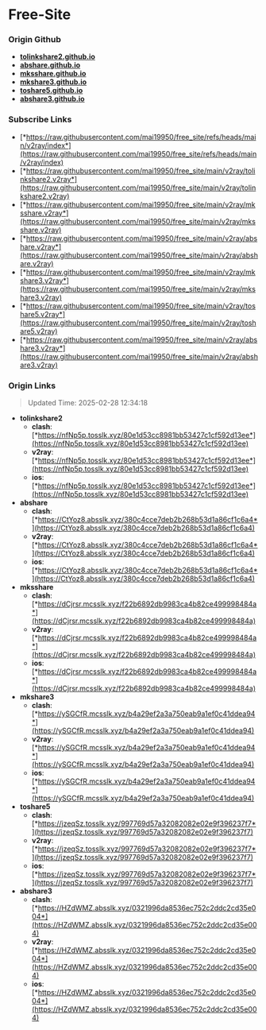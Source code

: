 # Free-Site

### Origin Github

- [**tolinkshare2.github.io**](https://github.com/tolinkshare2/tolinkshare2.github.io)
- [**abshare.github.io**](https://github.com/abshare/abshare.github.io)
- [**mksshare.github.io**](https://github.com/mksshare/mksshare.github.io)
- [**mkshare3.github.io**](https://github.com/mkshare3/mkshare3.github.io)
- [**toshare5.github.io**](https://github.com/toshare5/toshare5.github.io)
- [**abshare3.github.io**](https://github.com/abshare3/abshare3.github.io)

### Subscribe Links

- [*https://raw.githubusercontent.com/mai19950/free_site/refs/heads/main/v2ray/index*](https://raw.githubusercontent.com/mai19950/free_site/refs/heads/main/v2ray/index)
- [*https://raw.githubusercontent.com/mai19950/free_site/main/v2ray/tolinkshare2.v2ray*](https://raw.githubusercontent.com/mai19950/free_site/main/v2ray/tolinkshare2.v2ray)
- [*https://raw.githubusercontent.com/mai19950/free_site/main/v2ray/mksshare.v2ray*](https://raw.githubusercontent.com/mai19950/free_site/main/v2ray/mksshare.v2ray)
- [*https://raw.githubusercontent.com/mai19950/free_site/main/v2ray/abshare.v2ray*](https://raw.githubusercontent.com/mai19950/free_site/main/v2ray/abshare.v2ray)
- [*https://raw.githubusercontent.com/mai19950/free_site/main/v2ray/mkshare3.v2ray*](https://raw.githubusercontent.com/mai19950/free_site/main/v2ray/mkshare3.v2ray)
- [*https://raw.githubusercontent.com/mai19950/free_site/main/v2ray/toshare5.v2ray*](https://raw.githubusercontent.com/mai19950/free_site/main/v2ray/toshare5.v2ray)
- [*https://raw.githubusercontent.com/mai19950/free_site/main/v2ray/abshare3.v2ray*](https://raw.githubusercontent.com/mai19950/free_site/main/v2ray/abshare3.v2ray)

### Origin Links

> Updated Time: 2025-02-28 12:34:18

- **tolinkshare2**
  - **clash**: [*https://nfNp5p.tosslk.xyz/80e1d53cc8981bb53427c1cf592d13ee*](https://nfNp5p.tosslk.xyz/80e1d53cc8981bb53427c1cf592d13ee)
  - **v2ray**: [*https://nfNp5p.tosslk.xyz/80e1d53cc8981bb53427c1cf592d13ee*](https://nfNp5p.tosslk.xyz/80e1d53cc8981bb53427c1cf592d13ee)
  - **ios**: [*https://nfNp5p.tosslk.xyz/80e1d53cc8981bb53427c1cf592d13ee*](https://nfNp5p.tosslk.xyz/80e1d53cc8981bb53427c1cf592d13ee)
- **abshare**
  - **clash**: [*https://CtYoz8.absslk.xyz/380c4cce7deb2b268b53d1a86cf1c6a4*](https://CtYoz8.absslk.xyz/380c4cce7deb2b268b53d1a86cf1c6a4)
  - **v2ray**: [*https://CtYoz8.absslk.xyz/380c4cce7deb2b268b53d1a86cf1c6a4*](https://CtYoz8.absslk.xyz/380c4cce7deb2b268b53d1a86cf1c6a4)
  - **ios**: [*https://CtYoz8.absslk.xyz/380c4cce7deb2b268b53d1a86cf1c6a4*](https://CtYoz8.absslk.xyz/380c4cce7deb2b268b53d1a86cf1c6a4)
- **mksshare**
  - **clash**: [*https://dCjrsr.mcsslk.xyz/f22b6892db9983ca4b82ce499998484a*](https://dCjrsr.mcsslk.xyz/f22b6892db9983ca4b82ce499998484a)
  - **v2ray**: [*https://dCjrsr.mcsslk.xyz/f22b6892db9983ca4b82ce499998484a*](https://dCjrsr.mcsslk.xyz/f22b6892db9983ca4b82ce499998484a)
  - **ios**: [*https://dCjrsr.mcsslk.xyz/f22b6892db9983ca4b82ce499998484a*](https://dCjrsr.mcsslk.xyz/f22b6892db9983ca4b82ce499998484a)
- **mkshare3**
  - **clash**: [*https://ySGCfR.mcsslk.xyz/b4a29ef2a3a750eab9a1ef0c41ddea94*](https://ySGCfR.mcsslk.xyz/b4a29ef2a3a750eab9a1ef0c41ddea94)
  - **v2ray**: [*https://ySGCfR.mcsslk.xyz/b4a29ef2a3a750eab9a1ef0c41ddea94*](https://ySGCfR.mcsslk.xyz/b4a29ef2a3a750eab9a1ef0c41ddea94)
  - **ios**: [*https://ySGCfR.mcsslk.xyz/b4a29ef2a3a750eab9a1ef0c41ddea94*](https://ySGCfR.mcsslk.xyz/b4a29ef2a3a750eab9a1ef0c41ddea94)
- **toshare5**
  - **clash**: [*https://jzeqSz.tosslk.xyz/997769d57a32082082e02e9f396237f7*](https://jzeqSz.tosslk.xyz/997769d57a32082082e02e9f396237f7)
  - **v2ray**: [*https://jzeqSz.tosslk.xyz/997769d57a32082082e02e9f396237f7*](https://jzeqSz.tosslk.xyz/997769d57a32082082e02e9f396237f7)
  - **ios**: [*https://jzeqSz.tosslk.xyz/997769d57a32082082e02e9f396237f7*](https://jzeqSz.tosslk.xyz/997769d57a32082082e02e9f396237f7)
- **abshare3**
  - **clash**: [*https://HZdWMZ.absslk.xyz/0321996da8536ec752c2ddc2cd35e004*](https://HZdWMZ.absslk.xyz/0321996da8536ec752c2ddc2cd35e004)
  - **v2ray**: [*https://HZdWMZ.absslk.xyz/0321996da8536ec752c2ddc2cd35e004*](https://HZdWMZ.absslk.xyz/0321996da8536ec752c2ddc2cd35e004)
  - **ios**: [*https://HZdWMZ.absslk.xyz/0321996da8536ec752c2ddc2cd35e004*](https://HZdWMZ.absslk.xyz/0321996da8536ec752c2ddc2cd35e004)
